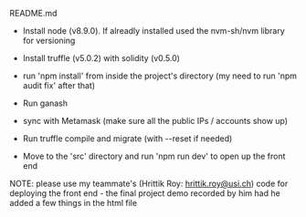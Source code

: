 README.md

* Install node (v8.9.0). If alreadly installed used the nvm-sh/nvm library for versioning

* Install truffle (v5.0.2) with solidity (v0.5.0)

* run 'npm install' from inside the project's directory (my need to run 'npm audit fix' after that)

* Run ganash

* sync with Metamask (make sure all the public IPs / accounts show up)

* Run truffle compile and migrate (with --reset if needed)

* Move to the 'src' directory and run 'npm run dev' to open up the front end 



NOTE: please use my teammate's (Hrittik Roy: hrittik.roy@usi.ch) code for deploying the front end - the final project demo recorded by him had he added a few things in the html file


